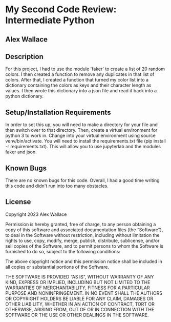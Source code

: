 # My Second Code Review: Intermediate Python

## Alex Wallace

## Description
For this project, I had to use the module 'faker' to create a list of 20 random colors. I then created a function to remove any duplicates in that list of colors. After that, I created a function that turned my color list into a dictionary containing the colors as keys and their character length as values. I then wrote this dictionary into a json file and read it back into a python dictionary.

## Setup/Installation Requirements
In order to set this up, you will need to make a directory for your file and then switch over to that directory. Then, create a virtual environment for python 3 to work in. Change into your virtual environment using source venv/bin/activate. You will need to install the requirements.txt file (pip install -r requirements.txt). This will allow you to use jupyterlab and the modules faker and json.

## Known Bugs
There are no known bugs for this code. Overall, I had a good time writing this code and didn't run into too many obstacles. 

## License
Copyright 2023 Alex Wallace

Permission is hereby granted, free of charge, to any person obtaining a copy of this software and associated documentation files (the “Software”), to deal in the Software without restriction, including without limitation the rights to use, copy, modify, merge, publish, distribute, sublicense, and/or sell copies of the Software, and to permit persons to whom the Software is furnished to do so, subject to the following conditions:

The above copyright notice and this permission notice shall be included in all copies or substantial portions of the Software.

THE SOFTWARE IS PROVIDED “AS IS”, WITHOUT WARRANTY OF ANY KIND, EXPRESS OR IMPLIED, INCLUDING BUT NOT LIMITED TO THE WARRANTIES OF MERCHANTABILITY, FITNESS FOR A PARTICULAR PURPOSE AND NONINFRINGEMENT. IN NO EVENT SHALL THE AUTHORS OR COPYRIGHT HOLDERS BE LIABLE FOR ANY CLAIM, DAMAGES OR OTHER LIABILITY, WHETHER IN AN ACTION OF CONTRACT, TORT OR OTHERWISE, ARISING FROM, OUT OF OR IN CONNECTION WITH THE SOFTWARE OR THE USE OR OTHER DEALINGS IN THE SOFTWARE.